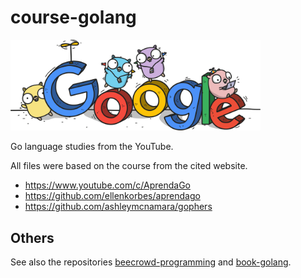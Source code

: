 # course-golang

<img src="img/google.png" width="400px">

Go language studies from the YouTube.

All files were based on the course from the cited website.

- https://www.youtube.com/c/AprendaGo
- https://github.com/ellenkorbes/aprendago
- https://github.com/ashleymcnamara/gophers

## Others

See also the repositories [beecrowd-programming](https://github.com/thiagoneye/beecrowd-programming) and [book-golang](https://github.com/thiagoneye/book-golang).
